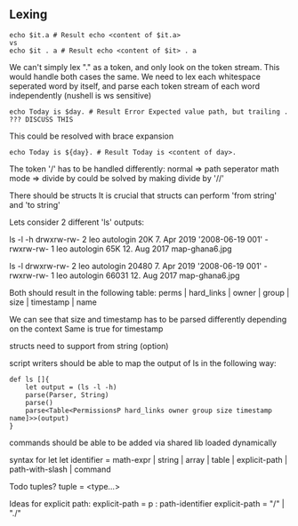 ## Lexing

```nu
echo $it.a # Result echo <content of $it.a>
vs
echo $it . a # Result echo <content of $it> . a
```
We can't simply lex "." as a token, and only look on the token stream. This would handle both cases the same. We need to lex each whitespace seperated word by itself, and parse each token stream of each word independently (nushell is ws sensitive)

```nu
echo Today is $day. # Result Error Expected value path, but trailing . ??? DISCUSS THIS
```
This could be resolved with brace expansion 
```nu
echo Today is ${day}. # Result Today is <content of day>.
```

The token '/' has to be handled differently:
    normal => path seperator
    math mode => divide by
could be solved by making divide by '//'


There should be structs It is crucial that structs can perform 'from string' and 'to string'


Lets consider 2 different 'ls' outputs: 

ls -l -h
drwxrw-rw- 2 leo autologin 20K  7. Apr 2019  '2008-06-19 001'
-rwxrw-rw- 1 leo autologin 65K 12. Aug 2017   map-ghana6.jpg

ls -l
drwxrw-rw- 2 leo autologin 20480  7. Apr 2019  '2008-06-19 001'
-rwxrw-rw- 1 leo autologin 66031 12. Aug 2017   map-ghana6.jpg

Both should result in the following table:
perms | hard_links | owner | group | size | timestamp | name

We can see that size and timestamp has to be parsed differently depending on the context
Same is true for timestamp

structs need to support
from string (option<format>)

script writers should be able to map the output of ls in the following way:
```
def ls []{
    let output = (ls -l -h)
    parse(Parser, String)
    parse()
    parse<Table<PermissionsP hard_links owner group size timestamp name]>>(output)
}
```
commands should be able to be added via shared lib loaded dynamically

syntax for let
let identifier = math-expr | string | array | table | explicit-path | path-with-slash | command

Todo tuples? 
tuple = <type...>

Ideas for explicit path:
explicit-path = p : path-identifier
explicit-path = "/" | "./" 

